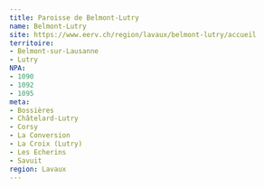```yaml
---
title: Paroisse de Belmont-Lutry
name: Belmont-Lutry
site: https://www.eerv.ch/region/lavaux/belmont-lutry/accueil
territoire:
- Belmont-sur-Lausanne
- Lutry
NPA:
- 1090
- 1092
- 1095
meta:
- Bossières
- Châtelard-Lutry
- Corsy
- La Conversion
- La Croix (Lutry)
- Les Echerins
- Savuit
region: Lavaux
---
```

